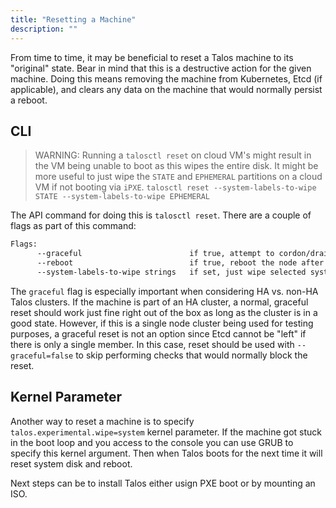 ```yaml
---
title: "Resetting a Machine"
description: ""
---
```


From time to time, it may be beneficial to reset a Talos machine to its "original" state.
Bear in mind that this is a destructive action for the given machine.
Doing this means removing the machine from Kubernetes, Etcd (if applicable), and clears any data on the machine that would normally persist a reboot.

## CLI

> WARNING: Running a `talosctl reset` on cloud VM's might result in the VM being unable to boot as this wipes the entire disk.
It might be more useful to just wipe the `STATE` and `EPHEMERAL` partitions on a cloud VM if not booting via `iPXE`.
`talosctl reset --system-labels-to-wipe STATE --system-labels-to-wipe EPHEMERAL`

The API command for doing this is `talosctl reset`.
There are a couple of flags as part of this command:

```bash
Flags:
      --graceful                        if true, attempt to cordon/drain node and leave etcd (if applicable) (default true)
      --reboot                          if true, reboot the node after resetting instead of shutting down
      --system-labels-to-wipe strings   if set, just wipe selected system disk partitions by label but keep other partitions intact keep other partitions intact
```

The `graceful` flag is especially important when considering HA vs. non-HA Talos clusters.
If the machine is part of an HA cluster, a normal, graceful reset should work just fine right out of the box as long as the cluster is in a good state.
However, if this is a single node cluster being used for testing purposes, a graceful reset is not an option since Etcd cannot be "left" if there is only a single member.
In this case, reset should be used with `--graceful=false` to skip performing checks that would normally block the reset.

## Kernel Parameter

Another way to reset a machine is to specify `talos.experimental.wipe=system` kernel parameter.
If the machine got stuck in the boot loop and you access to the console you can use GRUB to specify this kernel argument.
Then when Talos boots for the next time it will reset system disk and reboot.

Next steps can be to install Talos either usign PXE boot or by mounting an ISO.
